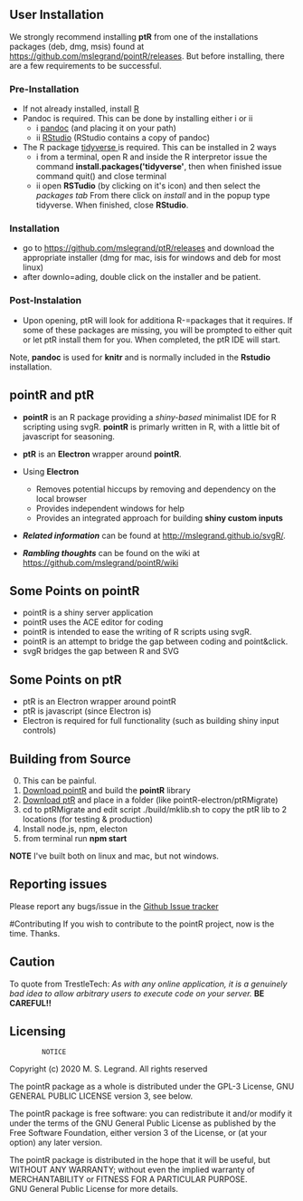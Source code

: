 
## User Installation 

We strongly recommend installing **ptR** from one of the installations packages (deb, dmg, msis) found at https://github.com/mslegrand/pointR/releases. But before installing, there are a few requirements to be successful.

### Pre-Installation

- If not already installed, install [R](https://www.datacamp.com/community/tutorials/installing-R-windows-mac-ubuntu) 
- Pandoc is required. This can be done by installing either i or ii
	- i [pandoc](https://pandoc.org) (and placing it on your path)  
	- ii [RStudio](https://rstudio.com/products/rstudio/download/)  (RStudio contains a copy of pandoc)
- The R package [tidyverse ](https://www.tidyverse.org) is required. This can be installed in 2 ways
	- i from a terminal, open R and inside the R interpretor issue the command 
	**install.packages('tidyverse'**, then when finished issue command quit() and close terminal
	- ii open **RSTudio** (by clicking on it's icon) and then select the *packages tab* From there click on 
	*install* and in the popup type tidyverse. When finished, close **RStudio**.
### Installation

- go to https://github.com/mslegrand/ptR/releases and download the appropriate installer (dmg for mac, isis for windows and deb for most linux) 
- after downlo=ading, double click on the installer and be patient.

### Post-Instalation

- Upon opening, ptR will look for additiona R-=packages that it requires. If some of these packages are missing, you will be prompted to either quit or let ptR install them for you.  When completed, the ptR IDE will start.


Note, **pandoc** is used for **knitr** and is normally included in the **Rstudio** installation. 

## pointR and ptR

- **pointR** is an R package providing a *shiny-based* minimalist IDE for R scripting using svgR. **pointR** is primarly written in R, with a little bit of javascript for seasoning.
- **ptR** is an **Electron** wrapper around **pointR**. 
- Using **Electron** 
	- Removes potential hiccups by removing and dependency on the local browser 
	- Provides independent windows for help
	- Provides an integrated approach for building **shiny custom inputs**

- ***Related information*** can be found at http://mslegrand.github.io/svgR/.
- ***Rambling thoughts*** can be found on the wiki at https://github.com/mslegrand/pointR/wiki

## Some Points on pointR
-  pointR is a shiny server application
-  pointR uses the ACE editor for coding
-  pointR is intended to ease the writing of R scripts using svgR.
-  pointR is an attempt to bridge the gap between coding and point&click.
-  svgR bridges the gap between R and SVG

## Some Points on ptR
- ptR is an Electron wrapper around pointR
- ptR is javascript (since Electron is)
- Electron is required for full functionality (such as building shiny input controls)



## Building from Source

0. This can be painful.
1. [Download pointR](https://github.com/mslegrand/pointR) and build the **pointR** library
2. [Download ptR](https://github.com/mslegrand/ptR) and place in a folder (like pointR-electron/ptRMigrate)
3. cd to ptRMigrate and edit script ./build/mklib.sh to copy the ptR lib to 2 locations (for testing & production)
4. Install node.js, npm, electon
5. from terminal run **npm start**

**NOTE** I've built both on linux and mac, but not windows.


## Reporting issues
Please report any bugs/issue in the 
[Github Issue tracker](https://github.com/mslegrand/pointR)

#Contributing
If you wish to contribute to the pointR project, now is the time. Thanks.

## Caution
To quote from TrestleTech: *As with any online application, it is a genuinely bad idea to allow arbitrary users to execute code on your server.* **BE CAREFUL!!**

## Licensing

			NOTICE

Copyright (c) 2020 M. S. Legrand. All rights reserved

The pointR package as a whole is distributed under the GPL-3 License,
GNU GENERAL PUBLIC LICENSE version 3, see below.

The pointR package is free software: you can redistribute it and/or modify
it under the terms of the GNU General Public License as published by
the Free Software Foundation, either version 3 of the License, or
(at your option) any later version.

The pointR package is distributed in the hope that it will be useful,
but WITHOUT ANY WARRANTY; without even the implied warranty of
MERCHANTABILITY or FITNESS FOR A PARTICULAR PURPOSE.  
GNU General Public License for more details.

                   
